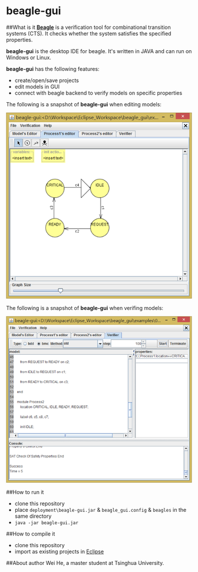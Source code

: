 beagle-gui
=====================
##What is it
**[Beagle](http://sts.thss.tsinghua.edu.cn/beagle)** is a verification tool for combinational transition systems (CTS).
It checks whether the system satisfies the specified properties.

**beagle-gui** is the desktop IDE for beagle. It's written in JAVA and can run on Windows or Linux.

**beagle-gui** has the following features:

* create/open/save projects
* edit models in GUI
* connect with beagle backend to verify models on specific properties

The following is a snapshot of **beagle-gui** when editing models:

![model editing](https://raw.githubusercontent.com/weihethu/beagle-gui/master/snapshots/module_edit.png "model editing")

The following is a snapshot of **beagle-gui** when verifing models:

![verifing](https://raw.githubusercontent.com/weihethu/beagle-gui/master/snapshots/verify_properties.png "verifying")

##How to run it

* clone this repository
* place `deployment\beagle-gui.jar` & `beagle_gui.config` & `beagles` in the same directory
* `java -jar beagle-gui.jar`

##How to compile it

* clone this repository
* import as existing projects in [Eclipse](http://www.eclipse.org)

##About author
Wei He, a master student at Tsinghua University.